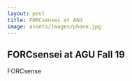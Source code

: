 ```yaml
---
layout: post
title: FORCsensei at AGU
image: assets/images/phone.jpg
---
```

 <h2> FORCsensei at AGU Fall 19 </h2>
 <p>FORCsense</p>

